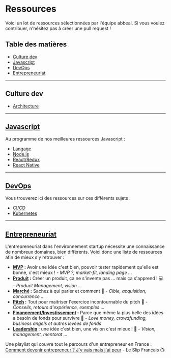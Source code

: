 # Ressources

Voici un lot de ressources sélectionnées par l'équipe abbeal.
Si vous voulez contribuer, n'hésitez pas à créer une pull request !

## Table des matières
* [Culture dev](#culture-dev)
* [Javascript](#javascript)
* [DevOps](#devops)
* [Entrepreneuriat](#entrepreneuriat)

---

## Culture dev

* [Architecture](Architecture/README.md)

---

## [Javascript](javascript/README.md)

Au programme de nos meilleures ressources Javascript :
* [Langage](javascript/README.md#langage)
* [Node.js](javascript/README.md#nodejs)
* [React/Redux](javascript/react.md)
* [React Native](javascript/react-native.md)

---

## [DevOps](devops/README.md)

Vous trouverez ici des ressources sur ces différents sujets :
* [CI/CD](devops/README.md#cicd)
* [Kubernetes](devops/README.md#kubernetes)

---

## [Entrepreneuriat](entrepreneuriat/README.md)

L'entrepreneuriat dans l'environnement startup nécessite une connaissance de nombreux domaines, bien différents. Voici donc une liste de ressources afin de mieux s'y retrouver :
- **[MVP](entrepreneuriat/mvp.md) :** Avoir une idée c'est bien, pouvoir tester rapidement qu'elle est bonne, c'est mieux ! - _MVP ?, market-fit, landing page …_
- **[Produit](entrepreneuriat/product.md) :** Créer un produit, ça ne s'invente pas ... mais ça s'apprend ! :computer: - _Product Management, vision ..._
- **[Marché](entrepreneuriat/market.md) :** Sachez à qui parler et comment :speech_balloon: - _Cible, acquisition, concurrence ..._
- **[Pitch](entrepreneuriat/pitch.md) :** Tout pour maitriser l'exercice incontournable du pitch :mega: - _Conseils, retours d'expérience, exemples ..._
- **[Financement/Investissement](entrepreneuriat/funding.md) :** Parce que même la plus belle des idées a besoin de fonds pour survivre :money_with_wings: - _Love money, crowdfunding, business angels et autres levées de fonds_
- **[Leadership](entrepreneuriat/leadership.md)** : une idée c'est bien, une vision c'est mieux ! :rocket: - _Vision, management, mentorat ..._

Une playlist qui couvre tout le parcours d'un entrepreneur en France : [Comment devenir entrepreneur ? J'y vais mais j'ai peur](https://www.youtube.com/playlist?list=PLa3V1kC_yLzW_hf1Mc-ZgPMBLRauussBu) - Le Slip Français :tv:
